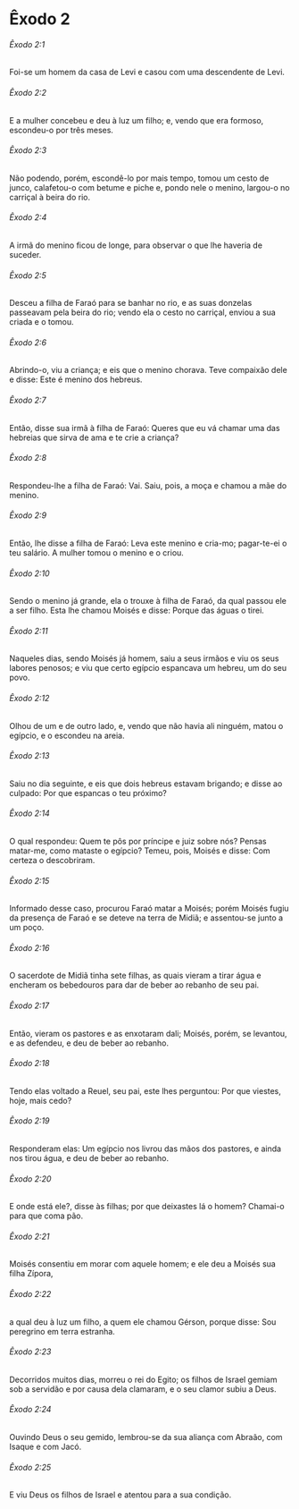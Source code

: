 # Êxodo 2

###### Êxodo 2:1

Foi-se um homem da casa de Levi e casou com uma descendente de Levi.

###### Êxodo 2:2

E a mulher concebeu e deu à luz um filho; e, vendo que era formoso, escondeu-o por três meses.

###### Êxodo 2:3

Não podendo, porém, escondê-lo por mais tempo, tomou um cesto de junco, calafetou-o com betume e piche e, pondo nele o menino, largou-o no carriçal à beira do rio.

###### Êxodo 2:4

A irmã do menino ficou de longe, para observar o que lhe haveria de suceder.

###### Êxodo 2:5

Desceu a filha de Faraó para se banhar no rio, e as suas donzelas passeavam pela beira do rio; vendo ela o cesto no carriçal, enviou a sua criada e o tomou.

###### Êxodo 2:6

Abrindo-o, viu a criança; e eis que o menino chorava. Teve compaixão dele e disse: Este é menino dos hebreus.

###### Êxodo 2:7

Então, disse sua irmã à filha de Faraó: Queres que eu vá chamar uma das hebreias que sirva de ama e te crie a criança?

###### Êxodo 2:8

Respondeu-lhe a filha de Faraó: Vai. Saiu, pois, a moça e chamou a mãe do menino.

###### Êxodo 2:9

Então, lhe disse a filha de Faraó: Leva este menino e cria-mo; pagar-te-ei o teu salário. A mulher tomou o menino e o criou.

###### Êxodo 2:10

Sendo o menino já grande, ela o trouxe à filha de Faraó, da qual passou ele a ser filho. Esta lhe chamou Moisés e disse: Porque das águas o tirei.

###### Êxodo 2:11

Naqueles dias, sendo Moisés já homem, saiu a seus irmãos e viu os seus labores penosos; e viu que certo egípcio espancava um hebreu, um do seu povo.

###### Êxodo 2:12

Olhou de um e de outro lado, e, vendo que não havia ali ninguém, matou o egípcio, e o escondeu na areia.

###### Êxodo 2:13

Saiu no dia seguinte, e eis que dois hebreus estavam brigando; e disse ao culpado: Por que espancas o teu próximo?

###### Êxodo 2:14

O qual respondeu: Quem te pôs por príncipe e juiz sobre nós? Pensas matar-me, como mataste o egípcio? Temeu, pois, Moisés e disse: Com certeza o descobriram.

###### Êxodo 2:15

Informado desse caso, procurou Faraó matar a Moisés; porém Moisés fugiu da presença de Faraó e se deteve na terra de Midiã; e assentou-se junto a um poço.

###### Êxodo 2:16

O sacerdote de Midiã tinha sete filhas, as quais vieram a tirar água e encheram os bebedouros para dar de beber ao rebanho de seu pai.

###### Êxodo 2:17

Então, vieram os pastores e as enxotaram dali; Moisés, porém, se levantou, e as defendeu, e deu de beber ao rebanho.

###### Êxodo 2:18

Tendo elas voltado a Reuel, seu pai, este lhes perguntou: Por que viestes, hoje, mais cedo?

###### Êxodo 2:19

Responderam elas: Um egípcio nos livrou das mãos dos pastores, e ainda nos tirou água, e deu de beber ao rebanho.

###### Êxodo 2:20

E onde está ele?, disse às filhas; por que deixastes lá o homem? Chamai-o para que coma pão.

###### Êxodo 2:21

Moisés consentiu em morar com aquele homem; e ele deu a Moisés sua filha Zípora,

###### Êxodo 2:22

a qual deu à luz um filho, a quem ele chamou Gérson, porque disse: Sou peregrino em terra estranha.

###### Êxodo 2:23

Decorridos muitos dias, morreu o rei do Egito; os filhos de Israel gemiam sob a servidão e por causa dela clamaram, e o seu clamor subiu a Deus.

###### Êxodo 2:24

Ouvindo Deus o seu gemido, lembrou-se da sua aliança com Abraão, com Isaque e com Jacó.

###### Êxodo 2:25

E viu Deus os filhos de Israel e atentou para a sua condição.

